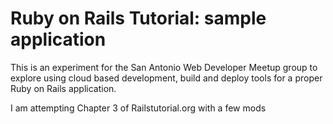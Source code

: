 # Ruby on Rails Tutorial: sample application

This is an experiment for the San Antonio Web Developer Meetup group
to explore using cloud based development, build and deploy tools
for a proper Ruby on Rails application.

I am attempting Chapter 3 of Railstutorial.org with a few mods
